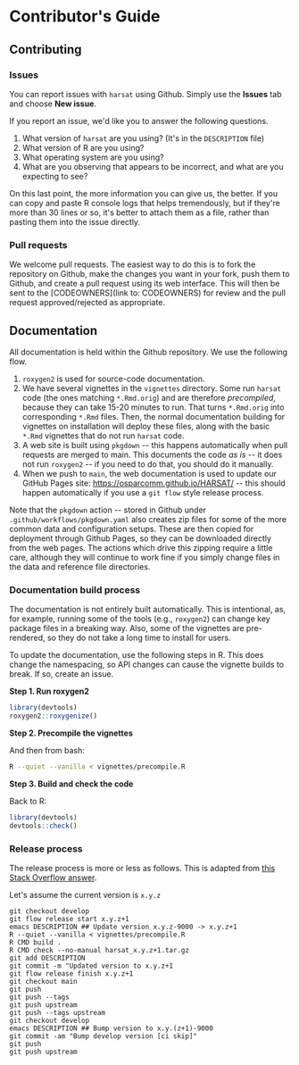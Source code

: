 # Contributor's Guide

## Contributing

### Issues

You can report issues with `harsat` using Github. Simply use the **Issues** tab
and choose **New issue**.

If you report an issue, we'd like you to answer the following questions.

1. What version of `harsat` are you using? (It's in the `DESCRIPTION` file)
2. What version of R are you using?
3. What operating system are you using?
4. What are you observing that appears to be incorrect, and what are you
   expecting to see? 

On this last point, the more information you can give us, the better. If you 
can copy and paste R console logs that helps tremendously, but if they're more
than 30 lines or so, it's better to attach them as a file, rather than pasting
them into the issue directly.


### Pull requests

We welcome pull requests. The easiest way to do this is to fork the repository
on Github, make the changes you want in your fork, push them to Github, and create
a pull request using its web interface. This will then be sent to the
[CODEOWNERS](link to: CODEOWNERS) for review and the pull request
approved/rejected as appropriate.


## Documentation

All documentation is held within the Github repository. We use the following
flow.

1. `roxygen2` is used for source-code documentation. 
2. We have several vignettes in the `vignettes` directory. Some run `harsat` code (the ones
   matching `*.Rmd.orig`) and are therefore *precompiled*, because they can take 15-20 minutes
   to run. That turns `*.Rmd.orig` into corresponding `*.Rmd` files. Then, the 
   normal documentation building for vignettes on installation will deploy these
   files, along with the basic `*.Rmd` vignettes that do not run `harsat` code.
3. A web site is built using `pkgdown` -- this happens automatically when pull
   requests are merged to main. This documents the code *as is* -- it does not 
   run `roxygen2` -- if you need to do that, you should do it manually.
4. When we push to `main`, the web documentation is used to update our
   GitHub Pages site: https://osparcomm.github.io/HARSAT/ -- this should happen
   automatically if you use a `git flow` style release process.

Note that the `pkgdown` action -- stored in Github under `.github/workflows/pkgdown.yaml`
also creates zip files for some of the more common data and configuration setups. 
These are then copied for deployment through Github Pages, so they can be downloaded
directly from the web pages. The actions which drive this zipping require a little
care, although they will continue to work fine if you simply change files in the 
data and reference file directories.

### Documentation build process

The documentation is not entirely built automatically. This is intentional, as,
for example, running some of the tools (e.g., `roxygen2`) can change key package
files in a breaking way. Also, some of the vignettes are pre-rendered, so they
do not take a long time to install for users. 

To update the documentation, use the following steps in R. This does change the 
namespacing, so API changes can cause the vignette builds to break. If so, 
create an issue.

**Step 1. Run roxygen2**

```r
library(devtools)
roxygen2::roxygenize()
```

**Step 2. Precompile the vignettes**

And then from bash:

```bash
R --quiet --vanilla < vignettes/precompile.R
```

**Step 3. Build and check the code**

Back to R:

```r
library(devtools)
devtools::check()
```

### Release process

The release process is more or less as follows. This is adapted from 
[this Stack Overflow answer](https://stackoverflow.com/a/45064206).

Let's assume the current version is `x.y.z`

```
git checkout develop
git flow release start x.y.z+1
emacs DESCRIPTION ## Update version x.y.z-9000 -> x.y.z+1
R --quiet --vanilla < vignettes/precompile.R
R CMD build .
R CMD check --no-manual harsat_x.y.z+1.tar.gz
git add DESCRIPTION
git commit -m "Updated version to x.y.z+1
git flow release finish x.y.z+1
git checkout main
git push
git push --tags
git push upstream
git push --tags upstream
git checkout develop
emacs DESCRIPTION ## Bump version to x.y.(z+1)-9000
git commit -am "Bump develop version [ci skip]"
git push
git push upstream
```
